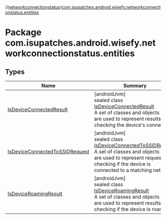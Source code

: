 //[networkconnectionstatus](../../index.md)/[com.isupatches.android.wisefy.networkconnectionstatus.entities](index.md)

# Package com.isupatches.android.wisefy.networkconnectionstatus.entities

## Types

| Name | Summary |
|---|---|
| [IsDeviceConnectedResult](-is-device-connected-result/index.md) | [androidJvm]<br>sealed class [IsDeviceConnectedResult](-is-device-connected-result/index.md)<br>A set of classes and objects that are used to represent results for checking the device's connection. |
| [IsDeviceConnectedToSSIDRequest](-is-device-connected-to-s-s-i-d-request/index.md) | [androidJvm]<br>sealed class [IsDeviceConnectedToSSIDRequest](-is-device-connected-to-s-s-i-d-request/index.md)<br>A set of classes and objects that are used to represent requests checking if the device is connected to a matching network. |
| [IsDeviceRoamingResult](-is-device-roaming-result/index.md) | [androidJvm]<br>sealed class [IsDeviceRoamingResult](-is-device-roaming-result/index.md)<br>A set of classes and objects that are used to represent results for checking if the device is roaming. |
